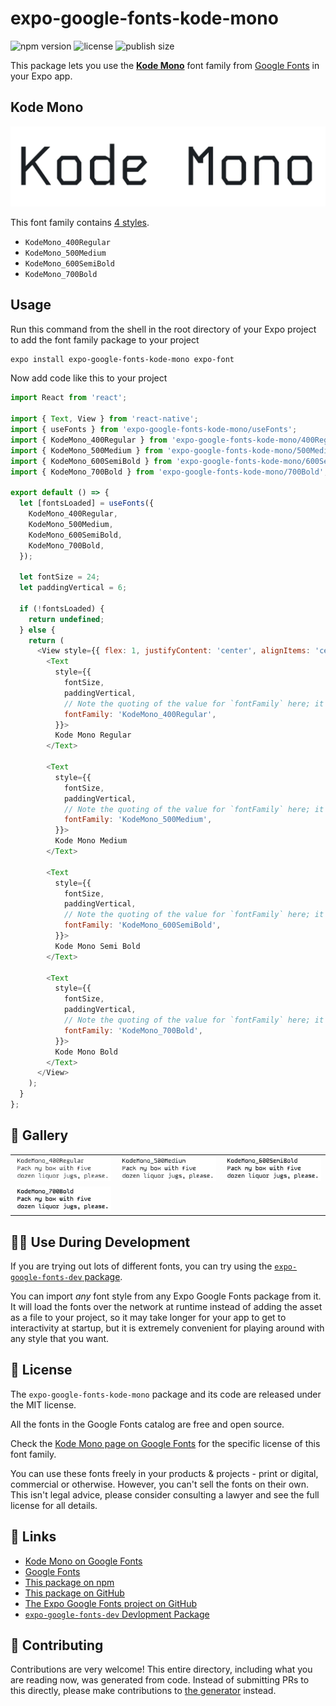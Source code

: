 # expo-google-fonts-kode-mono

![npm version](https://flat.badgen.net/npm/v/expo-google-fonts-kode-mono)
![license](https://flat.badgen.net/github/license/expo/google-fonts)
![publish size](https://flat.badgen.net/packagephobia/install/expo-google-fonts-kode-mono)

This package lets you use the [**Kode Mono**](https://fonts.google.com/specimen/Kode+Mono) font family from [Google Fonts](https://fonts.google.com/) in your Expo app.

## Kode Mono

![Kode Mono](./font-family.png)

This font family contains [4 styles](#-gallery).

- `KodeMono_400Regular`
- `KodeMono_500Medium`
- `KodeMono_600SemiBold`
- `KodeMono_700Bold`

## Usage

Run this command from the shell in the root directory of your Expo project to add the font family package to your project
```sh
expo install expo-google-fonts-kode-mono expo-font
```

Now add code like this to your project
```js
import React from 'react';

import { Text, View } from 'react-native';
import { useFonts } from 'expo-google-fonts-kode-mono/useFonts';
import { KodeMono_400Regular } from 'expo-google-fonts-kode-mono/400Regular';
import { KodeMono_500Medium } from 'expo-google-fonts-kode-mono/500Medium';
import { KodeMono_600SemiBold } from 'expo-google-fonts-kode-mono/600SemiBold';
import { KodeMono_700Bold } from 'expo-google-fonts-kode-mono/700Bold';

export default () => {
  let [fontsLoaded] = useFonts({
    KodeMono_400Regular,
    KodeMono_500Medium,
    KodeMono_600SemiBold,
    KodeMono_700Bold,
  });

  let fontSize = 24;
  let paddingVertical = 6;

  if (!fontsLoaded) {
    return undefined;
  } else {
    return (
      <View style={{ flex: 1, justifyContent: 'center', alignItems: 'center' }}>
        <Text
          style={{
            fontSize,
            paddingVertical,
            // Note the quoting of the value for `fontFamily` here; it expects a string!
            fontFamily: 'KodeMono_400Regular',
          }}>
          Kode Mono Regular
        </Text>

        <Text
          style={{
            fontSize,
            paddingVertical,
            // Note the quoting of the value for `fontFamily` here; it expects a string!
            fontFamily: 'KodeMono_500Medium',
          }}>
          Kode Mono Medium
        </Text>

        <Text
          style={{
            fontSize,
            paddingVertical,
            // Note the quoting of the value for `fontFamily` here; it expects a string!
            fontFamily: 'KodeMono_600SemiBold',
          }}>
          Kode Mono Semi Bold
        </Text>

        <Text
          style={{
            fontSize,
            paddingVertical,
            // Note the quoting of the value for `fontFamily` here; it expects a string!
            fontFamily: 'KodeMono_700Bold',
          }}>
          Kode Mono Bold
        </Text>
      </View>
    );
  }
};

```

## 🔡 Gallery


||||
|-|-|-|
|![KodeMono_400Regular](.//400Regular/KodeMono_400Regular.ttf.png)|![KodeMono_500Medium](.//500Medium/KodeMono_500Medium.ttf.png)|![KodeMono_600SemiBold](.//600SemiBold/KodeMono_600SemiBold.ttf.png)||
|![KodeMono_700Bold](.//700Bold/KodeMono_700Bold.ttf.png)||||


## 👩‍💻 Use During Development

If you are trying out lots of different fonts, you can try using the [`expo-google-fonts-dev` package](https://github.com/freeboub/google-fonts/tree/master/font-packages/dev#readme).

You can import *any* font style from any Expo Google Fonts package from it. It will load the fonts
over the network at runtime instead of adding the asset as a file to your project, so it may take longer
for your app to get to interactivity at startup, but it is extremely convenient
for playing around with any style that you want.

## 📖 License

The `expo-google-fonts-kode-mono` package and its code are released under the MIT license.

All the fonts in the Google Fonts catalog are free and open source.

Check the [Kode Mono page on Google Fonts](https://fonts.google.com/specimen/Kode+Mono) for the specific license of this font family.

You can use these fonts freely in your products & projects - print or digital, commercial or otherwise. However, you can't sell the fonts on their own. This isn't legal advice, please consider consulting a lawyer and see the full license for all details.

## 🔗 Links

- [Kode Mono on Google Fonts](https://fonts.google.com/specimen/Kode+Mono)
- [Google Fonts](https://fonts.google.com/)
- [This package on npm](https://www.npmjs.com/package/expo-google-fonts-kode-mono)
- [This package on GitHub](https://github.com/freeboub/google-fonts/tree/master/font-packages/kode-mono)
- [The Expo Google Fonts project on GitHub](https://github.com/freeboub/google-fonts)
- [`expo-google-fonts-dev` Devlopment Package](https://github.com/freeboub/google-fonts/tree/master/font-packages/dev)

## 🤝 Contributing

Contributions are very welcome! This entire directory, including what you are reading now, was generated from code. Instead of submitting PRs to this directly, please make contributions to [the generator](https://github.com/freeboub/google-fonts/tree/master/packages/generator) instead.
